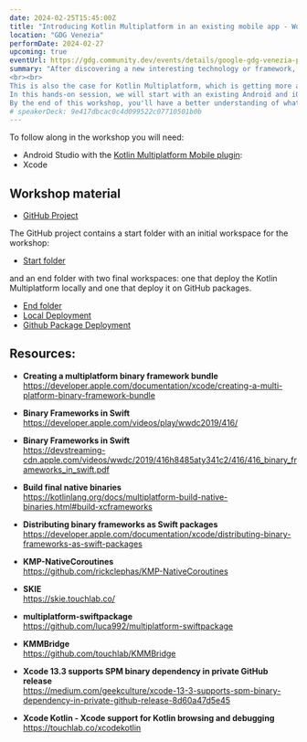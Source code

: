 ```yaml
---
date: 2024-02-25T15:45:00Z
title: "Introducing Kotlin Multiplatform in an existing mobile app - Workshop Edition"
location: "GDG Venezia"
performDate: 2024-02-27
upcoming: true
eventUrl: https://gdg.community.dev/events/details/google-gdg-venezia-presents-introdurre-kotlin-multiplatform-in-unapp-mobile-esistente-live-coding-talk/
summary: "After discovering a new interesting technology or framework, you will probably start asking yourself how to integrate it into an existing project. That's because, the possibility of starting with a blank canvas is rare (not impossible, but rare).
<br><br>
This is also the case for Kotlin Multiplatform, which is getting more and more hype every day. And now, that the technology has become stable, it's the perfect time to start using it!
In this hands-on session, we will start with an existing Android and iOS application that \"lives\" in separate repositories, we will extract the business logic from the Android app and share it between the two apps with a Kotlin Multiplatform library. We will also cover how to distribute the library to the existing applications.
By the end of this workshop, you'll have a better understanding of what is needed to start using Kotlin Multiplatform in your existing projects."
# speakerDeck: 9e417dbcac0c4d099522c07710501b0b
---
```


To follow along in the workshop you will need:<br>
- Android Studio with the [Kotlin Multiplatform Mobile plugin](https://plugins.jetbrains.com/plugin/14936-kotlin-multiplatform-mobile):
- Xcode

## Workshop material

- [GitHub Project](https://github.com/prof18/kmp-existing-project-workshop)

The GitHub project contains a start folder with an initial workspace for the workshop:

- [Start folder](https://github.com/prof18/kmp-existing-project-workshop/tree/main/start)

and an end folder with two final workspaces: one that deploy the Kotlin Multiplatform locally and one that deploy it on GitHub packages.

- [End folder](https://github.com/prof18/kmp-existing-project-workshop/tree/main/end)
- [Local Deployment](https://github.com/prof18/kmp-existing-project-workshop/tree/main/end/local-spm)
- [Github Package Deployment](https://github.com/prof18/kmp-existing-project-workshop/tree/main/end/kmmbridge)

## Resources: 

- **Creating a multiplatform binary framework bundle**\
    https://developer.apple.com/documentation/xcode/creating-a-multi-platform-binary-framework-bundle

- **Binary Frameworks in Swift**\
    https://developer.apple.com/videos/play/wwdc2019/416/

- **Binary Frameworks in Swift**\
    https://devstreaming-cdn.apple.com/videos/wwdc/2019/416h8485aty341c2/416/416_binary_frameworks_in_swift.pdf

- **Build final native binaries**\
    https://kotlinlang.org/docs/multiplatform-build-native-binaries.html#build-xcframeworks

- **Distributing binary frameworks as Swift packages**\
    https://developer.apple.com/documentation/xcode/distributing-binary-frameworks-as-swift-packages

- **KMP-NativeCoroutines**\
    https://github.com/rickclephas/KMP-NativeCoroutines

- **SKIE**\
    https://skie.touchlab.co/

- **multiplatform-swiftpackage**\
    https://github.com/luca992/multiplatform-swiftpackage

- **KMMBridge**\
    https://github.com/touchlab/KMMBridge

- **Xcode 13.3 supports SPM binary dependency in private GitHub release**\
    https://medium.com/geekculture/xcode-13-3-supports-spm-binary-dependency-in-private-github-release-8d60a47d5e45

- **Xcode Kotlin - Xcode support for Kotlin browsing and debugging**\
    https://touchlab.co/xcodekotlin
        
